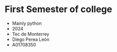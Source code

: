 # First Semester of college
- Mainly python
- 2024
- Tec de Monterrey
- Diego Perea León
- A01708350

